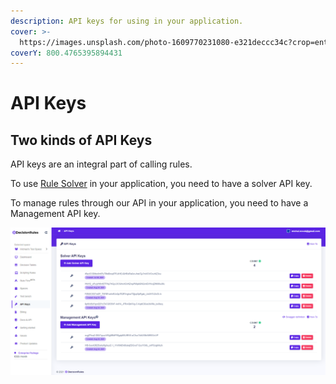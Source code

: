```yaml
---
description: API keys for using in your application.
cover: >-
  https://images.unsplash.com/photo-1609770231080-e321deccc34c?crop=entropy&cs=srgb&fm=jpg&ixid=MnwxOTcwMjR8MHwxfHNlYXJjaHwxfHxrZXlzfGVufDB8fHx8MTYzNjk4ODc2OA&ixlib=rb-1.2.1&q=85
coverY: 800.4765395894431
---
```


# API Keys

## Two kinds of API Keys

API keys are an integral part of calling rules.

To use [Rule Solver](../rule-solver-api.md) in your application, you need to have a solver API key.

To manage rules through our API in your application, you need to have a Management API key.

![](../../.gitbook/assets/apikeys.PNG)
